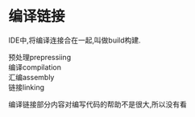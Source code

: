 # 编译链接 

IDE中,将编译连接合在一起,叫做build构建.  

预处理prepressiing  
编译compilation  
汇编assembly  
链接linking  


编译链接部分内容对编写代码的帮助不是很大,所以没有看